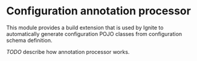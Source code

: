 # Configuration annotation processor
This module provides a build extension that is used by Ignite to automatically generate configuration POJO classes
from configuration schema definition.

*TODO* describe how annotation processor works.
